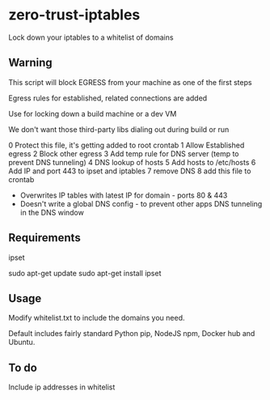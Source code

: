 # zero-trust-iptables
Lock down your iptables to a whitelist of domains

## Warning ##
This script will block EGRESS from your machine as one of the first steps

Egress rules for established, related connections are added

Use for locking down a build machine or a dev VM

We don't want those third-party libs dialing out during build or run

0 Protect this file, it's getting added to root crontab
1 Allow Established egress
2 Block other egress
3 Add temp rule for DNS server  (temp to prevent DNS tunneling)
4 DNS lookup of hosts
5 Add hosts to /etc/hosts
6 Add IP and port 443 to ipset and iptables
7 remove DNS
8 add this file to crontab

 - Overwrites IP tables with latest IP for domain - ports 80 & 443
 - Doesn't write a global DNS config - to prevent other apps DNS tunneling in the DNS window


## Requirements

ipset 

sudo apt-get update
sudo apt-get install ipset

## Usage

Modify whitelist.txt to include the domains you need.

Default includes fairly standard Python pip, NodeJS npm, Docker hub and Ubuntu.

## To do

Include ip addresses in whitelist
